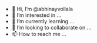 - 👋 Hi, I’m @abhinayvollala
- 👀 I’m interested in ...
- 🌱 I’m currently learning ...
- 💞️ I’m looking to collaborate on ...
- 📫 How to reach me ...

<!---
abhinayvollala/abhinayvollala is a ✨ special ✨ repository because its `README.md` (this file) appears on your GitHub profile.
You can click the Preview link to take a look at your changes.
--->
